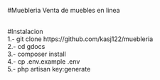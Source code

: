 <p>#Muebleria Venta de muebles en linea</p>
<br>
#Instalacion
<br> 
1.- git clone https://github.com/kasj122/muebleria 
<br>
2.- cd gdocs 
<br>
3.- composer install 
<br>
4.- cp .env.example .env 
<br>
5.- php artisan key:generate